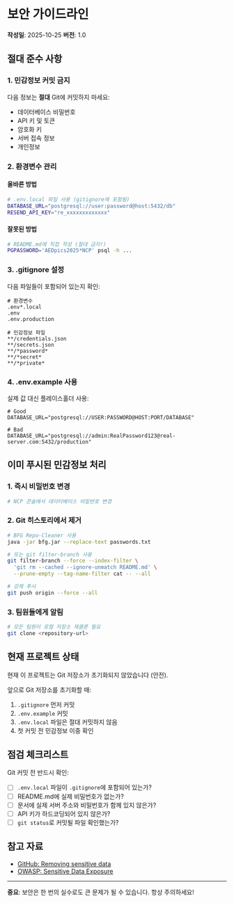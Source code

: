 # 보안 가이드라인

**작성일**: 2025-10-25
**버전**: 1.0

## 절대 준수 사항

### 1. 민감정보 커밋 금지

다음 정보는 **절대** Git에 커밋하지 마세요:

- 데이터베이스 비밀번호
- API 키 및 토큰
- 암호화 키
- 서버 접속 정보
- 개인정보

### 2. 환경변수 관리

#### 올바른 방법
```bash
# .env.local 파일 사용 (gitignore에 포함됨)
DATABASE_URL="postgresql://user:password@host:5432/db"
RESEND_API_KEY="re_xxxxxxxxxxxxx"
```

#### 잘못된 방법
```bash
# README.md에 직접 작성 (절대 금지!)
PGPASSWORD='AEDpics2025*NCP' psql -h ...
```

### 3. .gitignore 설정

다음 파일들이 포함되어 있는지 확인:

```gitignore
# 환경변수
.env*.local
.env
.env.production

# 민감정보 파일
**/credentials.json
**/secrets.json
**/*password*
**/*secret*
**/*private*
```

### 4. .env.example 사용

실제 값 대신 플레이스홀더 사용:

```env
# Good
DATABASE_URL="postgresql://USER:PASSWORD@HOST:PORT/DATABASE"

# Bad
DATABASE_URL="postgresql://admin:RealPassword123@real-server.com:5432/production"
```

## 이미 푸시된 민감정보 처리

### 1. 즉시 비밀번호 변경
```bash
# NCP 콘솔에서 데이터베이스 비밀번호 변경
```

### 2. Git 히스토리에서 제거
```bash
# BFG Repo-Cleaner 사용
java -jar bfg.jar --replace-text passwords.txt

# 또는 git filter-branch 사용
git filter-branch --force --index-filter \
  'git rm --cached --ignore-unmatch README.md' \
  --prune-empty --tag-name-filter cat -- --all

# 강제 푸시
git push origin --force --all
```

### 3. 팀원들에게 알림
```bash
# 모든 팀원이 로컬 저장소 재클론 필요
git clone <repository-url>
```

## 현재 프로젝트 상태

현재 이 프로젝트는 Git 저장소가 초기화되지 않았습니다 (안전).

앞으로 Git 저장소를 초기화할 때:

1. `.gitignore` 먼저 커밋
2. `.env.example` 커밋
3. `.env.local` 파일은 절대 커밋하지 않음
4. 첫 커밋 전 민감정보 이중 확인

## 점검 체크리스트

Git 커밋 전 반드시 확인:

- [ ] `.env.local` 파일이 `.gitignore`에 포함되어 있는가?
- [ ] README.md에 실제 비밀번호가 없는가?
- [ ] 문서에 실제 서버 주소와 비밀번호가 함께 있지 않은가?
- [ ] API 키가 하드코딩되어 있지 않은가?
- [ ] `git status`로 커밋될 파일 확인했는가?

## 참고 자료

- [GitHub: Removing sensitive data](https://docs.github.com/en/authentication/keeping-your-account-and-data-secure/removing-sensitive-data-from-a-repository)
- [OWASP: Sensitive Data Exposure](https://owasp.org/www-project-top-ten/2017/A3_2017-Sensitive_Data_Exposure)

---

**중요**: 보안은 한 번의 실수로도 큰 문제가 될 수 있습니다. 항상 주의하세요!
